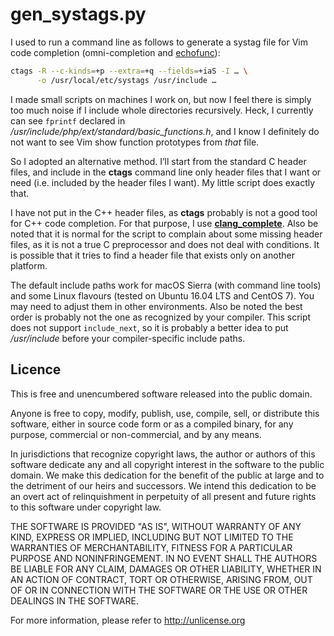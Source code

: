 # gen_systags.py

I used to run a command line as follows to generate a systag file for
Vim code completion (omni-completion and [echofunc][1]):

```bash
ctags -R --c-kinds=+p --extra=+q --fields=+iaS -I … \
      -o /usr/local/etc/systags /usr/include …
```

I made small scripts on machines I work on, but now I feel there is
simply too much noise if I include whole directories recursively. Heck,
I currently can see `fprintf` declared in
*/usr/include/php/ext/standard/basic_functions.h*, and I know I
definitely do not want to see Vim show function prototypes from *that*
file.

So I adopted an alternative method. I’ll start from the standard C
header files, and include in the **ctags** command line only header
files that I want or need (i.e. included by the header files I want). My
little script does exactly that.

I have not put in the C++ header files, as **ctags** probably is not a
good tool for C++ code completion. For that purpose, I use
[**clang_complete**][2]. Also be noted that it is normal for the script
to complain about some missing header files, as it is not a true C
preprocessor and does not deal with conditions. It is possible that it
tries to find a header file that exists only on another platform.

The default include paths work for macOS Sierra (with command line
tools) and some Linux flavours (tested on Ubuntu 16.04 LTS and CentOS
7). You may need to adjust them in other environments. Also be noted the
best order is probably not the one as recognized by your compiler. This
script does not support `include_next`, so it is probably a better idea
to put */usr/include* before your compiler-specific include paths.

[1]: https://github.com/mbbill/fencview
[2]: https://github.com/Rip-Rip/clang_complete

## Licence

This is free and unencumbered software released into the public domain.

Anyone is free to copy, modify, publish, use, compile, sell, or
distribute this software, either in source code form or as a compiled
binary, for any purpose, commercial or non-commercial, and by any
means.

In jurisdictions that recognize copyright laws, the author or authors of
this software dedicate any and all copyright interest in the software to
the public domain. We make this dedication for the benefit of the public
at large and to the detriment of our heirs and successors.  We intend
this dedication to be an overt act of relinquishment in perpetuity of
all present and future rights to this software under copyright law.

THE SOFTWARE IS PROVIDED "AS IS", WITHOUT WARRANTY OF ANY KIND, EXPRESS
OR IMPLIED, INCLUDING BUT NOT LIMITED TO THE WARRANTIES OF
MERCHANTABILITY, FITNESS FOR A PARTICULAR PURPOSE AND NONINFRINGEMENT.
IN NO EVENT SHALL THE AUTHORS BE LIABLE FOR ANY CLAIM, DAMAGES OR OTHER
LIABILITY, WHETHER IN AN ACTION OF CONTRACT, TORT OR OTHERWISE, ARISING
FROM, OUT OF OR IN CONNECTION WITH THE SOFTWARE OR THE USE OR OTHER
DEALINGS IN THE SOFTWARE.

For more information, please refer to <http://unlicense.org>
